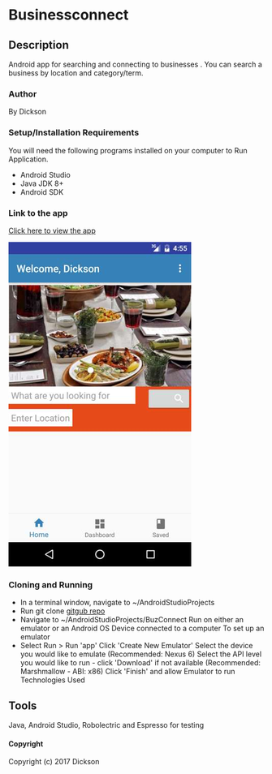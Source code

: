 # Businessconnect



## Description
Android app for searching and connecting to businesses . You can search a business by location and category/term.

### Author

By Dickson 

### Setup/Installation Requirements

You will need the following programs installed on your computer to Run Application.


* Android Studio 
* Java JDK 8+ 
* Android SDK 

### Link to the app
[Click here to view the app](https://appetize.io/app/hx9r2ah1xxe9y3qdy3ycqz098g?device=nexus5&scale=75&orientation=portrait&osVersion=7.0)

![a picture of home page](https://github.com/Dicksonmuli/BusinessConnect/blob/master/app/src/main/res/drawable/2017-06-22%2017-55-28%20Screenshot.jpg)

### Cloning and Running



* In a terminal window, navigate to ~/AndroidStudioProjects 
* Run git clone [gitgub repo](https://github.com/Dicksonmuli/myrestaurants.git)
*  Navigate to ~/AndroidStudioProjects/BuzConnect Run on either an emulator or an Android OS Device connected to a computer To set up an emulator
*  Select Run > Run 'app' Click 'Create New Emulator' Select the device you would like to emulate (Recommended: Nexus 6) Select the API level you would like to run - click 'Download' if not available (Recommended: Marshmallow - ABI: x86) Click 'Finish' and allow Emulator to run Technologies Used

## Tools

Java, Android Studio, Robolectric and Espresso for testing


#### Copyright

Copyright (c) 2017 Dickson
